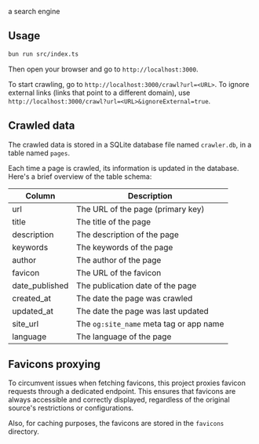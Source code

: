 a search engine

## Usage

```bash
bun run src/index.ts
```

Then open your browser and go to `http://localhost:3000`.

To start crawling, go to `http://localhost:3000/crawl?url=<URL>`. To ignore external links (links that point to a different domain), use `http://localhost:3000/crawl?url=<URL>&ignoreExternal=true`.

## Crawled data

The crawled data is stored in a SQLite database file named `crawler.db`, in a table named `pages`.

Each time a page is crawled, its information is updated in the database. Here's a brief overview of the table schema:

| Column         | Description                             |
|----------------|-----------------------------------------|
| url            | The URL of the page (primary key)       |
| title          | The title of the page                   |
| description    | The description of the page             |
| keywords       | The keywords of the page                |
| author         | The author of the page                  |
| favicon        | The URL of the favicon                  |
| date_published | The publication date of the page        |
| created_at     | The date the page was crawled           |
| updated_at     | The date the page was last updated      |
| site_url       | The `og:site_name` meta tag or app name |
| language       | The language of the page                |

## Favicons proxying

To circumvent issues when fetching favicons, this project proxies favicon requests through a dedicated endpoint. This ensures that favicons are always accessible and correctly displayed, regardless of the original source's restrictions or configurations.

Also, for caching purposes, the favicons are stored in the `favicons` directory.